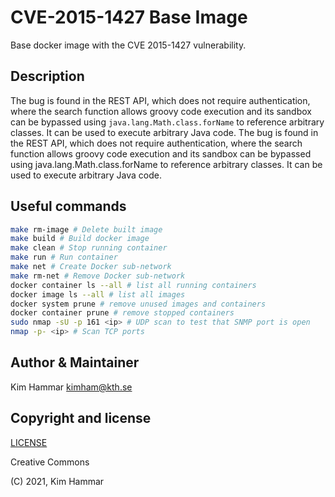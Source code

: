 # CVE-2015-1427 Base Image

Base docker image with the CVE 2015-1427 vulnerability.

## Description

The bug is found in the REST API, which does not require authentication, where the search function allows groovy code execution and its sandbox can be bypassed using `java.lang.Math.class.forName` to reference arbitrary classes. It can be used to execute arbitrary Java code. The bug is found in the REST API, which does not require authentication, where the search function allows groovy code execution and its sandbox can be bypassed using java.lang.Math.class.forName to reference arbitrary classes. It can be used to execute arbitrary Java code.    

## Useful commands

```bash
make rm-image # Delete built image
make build # Build docker image
make clean # Stop running container
make run # Run container
make net # Create Docker sub-network
make rm-net # Remove Docker sub-network
docker container ls --all # list all running containers
docker image ls --all # list all images
docker system prune # remove unused images and containers
docker container prune # remove stopped containers
sudo nmap -sU -p 161 <ip> # UDP scan to test that SNMP port is open
nmap -p- <ip> # Scan TCP ports   
```

## Author & Maintainer

Kim Hammar <kimham@kth.se>

## Copyright and license

[LICENSE](LICENSE.md)

Creative Commons

(C) 2021, Kim Hammar
